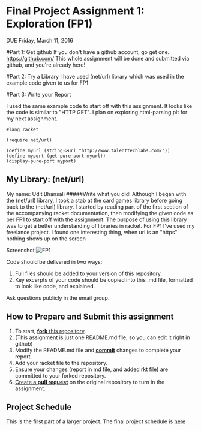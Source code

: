 # Final Project Assignment 1: Exploration (FP1)
DUE Friday, March 11, 2016

#Part 1: Get github
If you don't have a github account, go get one. https://github.com/
This whole assignment will be done and submitted via github, and you're already here!
 
#Part 2: Try a Library
I have used (net/url) library which was used in the example code given to us for FP1

#Part 3: Write your Report

I used the same example code to start off with this assignment. It looks like the code is similar to "HTTP GET". I plan on exploring  html-parsing.plt	for my next assignment.
```
#lang racket

(require net/url)

(define myurl (string->url "http://www.talenttechlabs.com/"))
(define myport (get-pure-port myurl))
(display-pure-port myport)
```

## My Library: (net/url)
My name: Udit Bhansali
#####Write what you did!
Although I began with the (net/url) library, I took a stab at the card games library before going back to the (net/url) library. I started by reading part of the first section of the accompanying racket documentation, then modifying the given code as per FP1 to start off with the assignment. The purpose of using this library was to get a better understanding of libraries in racket. For FP1 I've used my freelance project. I found one interesting thing, when url is an "https" nothing shows up on the screen

Screenshot
![FP1](http://i.imgur.com/vonTgcj.png?1)

Code should be delivered in two ways:

1. Full files should be added to your version of this repository.
1. Key excerpts of your code should be copied into this .md file, formatted to look like code, and explained.

Ask questions publicly in the email group.

## How to Prepare and Submit this assignment

1. To start, [**fork** this repository][forking]. 
  2. (This assignment is just one README.md file, so you can edit it right in github)
1. Modify the README.md file and [**commit**][ref-commit] changes to complete your report.
1. Add your racket file to the repository. 
1. Ensure your changes (report in md file, and added rkt file) are committed to your forked repository.
1. [Create a **pull request**][pull-request] on the original repository to turn in the assignment.

## Project Schedule
This is the first part of a larger project. The final project schedule is [here][schedule]

<!-- Links -->
[schedule]: https://github.com/oplS16projects/FP-Schedule
[markdown]: https://help.github.com/articles/markdown-basics/
[forking]: https://guides.github.com/activities/forking/
[ref-clone]: http://gitref.org/creating/#clone
[ref-commit]: http://gitref.org/basic/#commit
[ref-push]: http://gitref.org/remotes/#push
[pull-request]: https://help.github.com/articles/creating-a-pull-request
